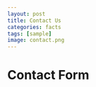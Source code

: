 ```yaml
---
layout: post
title: Contact Us
categories: facts
tags: [sample]
image: contact.png
---
```


# Contact Form



